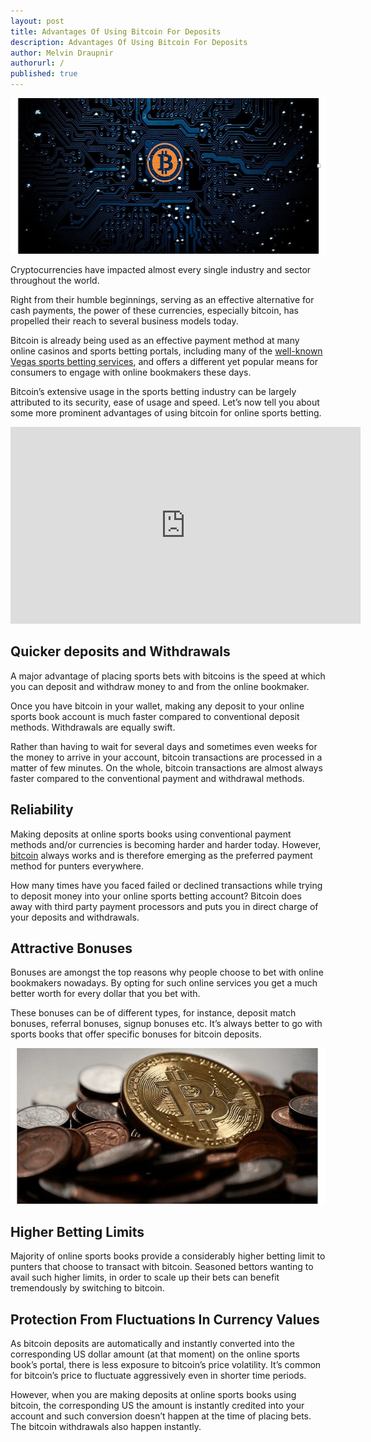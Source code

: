 ```yaml
---
layout: post
title: Advantages Of Using Bitcoin For Deposits
description: Advantages Of Using Bitcoin For Deposits
author: Melvin Draupnir
authorurl: /
published: true
---
```


<p><center><img src="/images/bitcoin-sports.png" width="600" height="249"/></center>
<p>Cryptocurrencies have impacted almost every single industry and sector throughout the world.
<p>Right from their humble beginnings, serving as an effective alternative for cash payments, the power of these currencies, especially bitcoin, has propelled their reach to several business models today.
<p>Bitcoin is already being used as an effective payment method at many online casinos and sports betting portals, including many of the <a href="https://www.vegasbetting.com/">well-known Vegas sports betting services</a>, and offers a different yet popular means for consumers to engage with online bookmakers these days.
<p>Bitcoin’s extensive usage in the sports betting industry can be largely attributed to its security, ease of usage and speed. Let’s now tell you about some more prominent advantages of using bitcoin for online sports betting.
<p><center><iframe width="560" height="315" src="https://www.youtube.com/embed/ZceJMFXm57s" frameborder="0" allow="accelerometer; autoplay; encrypted-media; gyroscope; picture-in-picture" allowfullscreen></iframe></center>
<p><h2>Quicker deposits and Withdrawals</h2>
<p>A major advantage of placing sports bets with bitcoins is the speed at which you can deposit and withdraw money to and from the online bookmaker.
<p>Once you have bitcoin in your wallet, making any deposit to your online sports book account is much faster compared to conventional deposit methods. Withdrawals are equally swift.
<p>Rather than having to wait for several days and sometimes even weeks for the money to arrive in your account, bitcoin transactions are processed in a matter of few minutes. On the whole, bitcoin transactions are almost always faster compared to the conventional payment and withdrawal methods.
<p><h2>Reliability</h2>
<p>Making deposits at online sports books using conventional payment methods and/or currencies is becoming harder and harder today. However, <a href="https://www.theguardian.com/technology/bitcoin">bitcoin</a> always works and is therefore emerging as the preferred payment method for punters everywhere.
<p>How many times have you faced failed or declined transactions while trying to deposit money into your online sports betting account? Bitcoin does away with third party payment processors and puts you in direct charge of your deposits and withdrawals.
<p><h2>Attractive Bonuses</h2>
<p>Bonuses are amongst the top reasons why people choose to bet with online bookmakers nowadays. By opting for such online services you get a much better worth for every dollar that you bet with.
<p>These bonuses can be of different types, for instance, deposit match bonuses, referral bonuses, signup bonuses etc. It’s always better to go with sports books that offer specific bonuses for bitcoin deposits.
<p><center><img src="/images/bitcoin-canadian-euros.png" width="600" height="249"/></center>
<p><h2>Higher Betting Limits</h2>
<p>Majority of online sports books provide a considerably higher betting limit to punters that choose to transact with bitcoin. Seasoned bettors wanting to avail such higher limits, in order to scale up their bets can benefit tremendously by switching to bitcoin.
<p><h2>Protection From Fluctuations In Currency Values</h2>
<p>As bitcoin deposits are automatically and instantly converted into the corresponding US dollar amount (at that moment) on the online sports book’s portal, there is less exposure to bitcoin’s price volatility. It’s common for bitcoin’s price to fluctuate aggressively even in shorter time periods.
<p>However, when you are making deposits at online sports books using bitcoin, the corresponding US the amount is instantly credited into your account and such conversion doesn’t happen at the time of placing bets. The bitcoin withdrawals also happen instantly.
